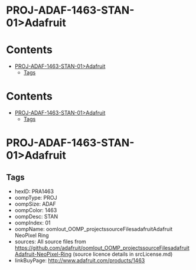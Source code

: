 
PROJ-ADAF-1463-STAN-01>Adafruit
===============================

Contents
========

* [PROJ-ADAF-1463-STAN-01>Adafruit](#proj-adaf-1463-stan-01adafruit)
	* [Tags](#tags)

Contents
========

* [PROJ-ADAF-1463-STAN-01>Adafruit](#proj-adaf-1463-stan-01adafruit)
	* [Tags](#tags)

# PROJ-ADAF-1463-STAN-01>Adafruit

## Tags

- hexID: PRA1463
- oompType: PROJ
- oompSize: ADAF
- oompColor: 1463
- oompDesc: STAN
- oompIndex: 01
- oompName: oomlout_OOMP_projectssourceFilesadafruitAdafruit NeoPixel Ring
- sources: All source files from https://github.com/adafruit/oomlout_OOMP_projectssourceFilesadafruitAdafruit-NeoPixel-Ring (source licence details in srcLicense.md)
- linkBuyPage: http://www.adafruit.com/products/1463
